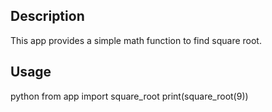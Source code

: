 ## Description
This app provides a simple math function to find square root.
## Usage
python
from app import square_root
print(square_root(9))

